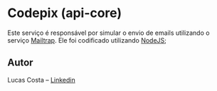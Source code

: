 # Codepix (api-core)

Este serviço é responsável por simular o envio de emails utilizando o serviço 
[Mailtrap](https://mailtrap.io/). Ele foi codificado utilizando [NodeJS](https://nodejs.org/en/);

## Autor
Lucas Costa – [Linkedin](https://www.linkedin.com/in/lucashcruzcosta/)
